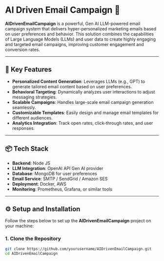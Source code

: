 # AI Driven Email Campaign 🚀

**AIDrivenEmailCampaign** is a powerful, Gen AI LLM-powered email campaign system that delivers hyper-personalized marketing emails based on user preferences and behavior. This solution combines the capabilities of Large Language Models (LLMs) and user data to create highly engaging and targeted email campaigns, improving customer engagement and conversion rates.

---

## 🚀 **Key Features**

- **Personalized Content Generation**: Leverages LLMs (e.g., GPT) to generate tailored email content based on user preferences.
- **Behavioral Targeting**: Dynamically analyzes user interactions to adjust messaging strategies.
- **Scalable Campaigns**: Handles large-scale email campaign generation seamlessly.
- **Customizable Templates**: Easily design and manage email templates for different audiences.
- **Analytics Integration**: Track open rates, click-through rates, and user responses.

---

## 📦 **Tech Stack**

- **Backend**: Node JS
- **LLM Integration**: OpenAI API Gen AI provider
- **Database**: MongoDB for user preferences
- **Email Service**: SMTP / SendGrid / Amazon SES
- **Deployment**: Docker, AWS
- **Monitoring**: Prometheus, Grafana, or similar tools

---

## ⚙️ **Setup and Installation**

Follow the steps below to set up the **AIDrivenEmailCampaign** project on your machine:

### **1. Clone the Repository**
```bash
git clone https://github.com/yourusername/AIDrivenEmailCampaign.git
cd AIDrivenEmailCampaign
